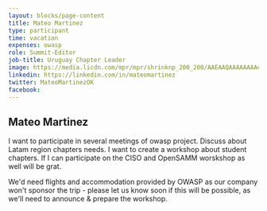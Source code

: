 ```yaml
---
layout: blocks/page-content
title: Mateo Martinez
type: participant
time: vacation
expenses: owasp
role: Summit-Editor
job-title: Uruguay Chapter Leader
image: https://media.licdn.com/mpr/mpr/shrinknp_200_200/AAEAAQAAAAAAAAeMAAAAJDM4YTJiOGI0LWJkZDItNDliOC1iNzU4LWQ3Njk0ZmNhMWUxOQ.jpg
linkedin: https://linkedin.com/in/mateomartinez
twitter: MateoMartinezOK
facebook:
---
```


## Mateo Martinez

I want to participate in several meetings of owasp project. Discuss about Latam region chapters needs. I want to create a workshop about student chapters.
If I can participate on the CISO and OpenSAMM worskshop as well will be grat.

We'd need flights and accommodation provided by OWASP as our company won't sponsor the trip - please let us know soon if this will be possible, as we'll need to announce & prepare the workshop.
